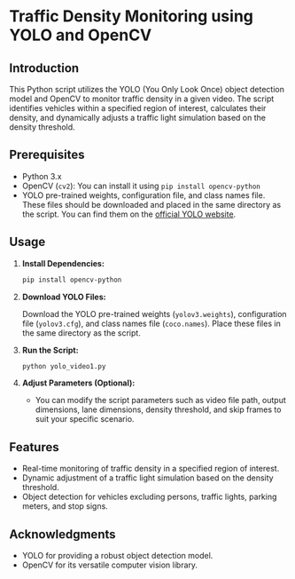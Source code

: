# Traffic Density Monitoring using YOLO and OpenCV

## Introduction

This Python script utilizes the YOLO (You Only Look Once) object detection model and OpenCV to monitor traffic density in a given video. The script identifies vehicles within a specified region of interest, calculates their density, and dynamically adjusts a traffic light simulation based on the density threshold.

## Prerequisites

- Python 3.x
- OpenCV (`cv2`): You can install it using `pip install opencv-python`
- YOLO pre-trained weights, configuration file, and class names file. These files should be downloaded and placed in the same directory as the script. You can find them on the [official YOLO website](https://pjreddie.com/darknet/yolo/).

## Usage

1. **Install Dependencies:**

    ```bash
    pip install opencv-python
    ```

2. **Download YOLO Files:**

    Download the YOLO pre-trained weights (`yolov3.weights`), configuration file (`yolov3.cfg`), and class names file (`coco.names`). Place these files in the same directory as the script.

3. **Run the Script:**

    ```bash
    python yolo_video1.py
    ```

4. **Adjust Parameters (Optional):**

    - You can modify the script parameters such as video file path, output dimensions, lane dimensions, density threshold, and skip frames to suit your specific scenario.

## Features

- Real-time monitoring of traffic density in a specified region of interest.
- Dynamic adjustment of a traffic light simulation based on the density threshold.
- Object detection for vehicles excluding persons, traffic lights, parking meters, and stop signs.

## Acknowledgments

- YOLO for providing a robust object detection model.
- OpenCV for its versatile computer vision library.
